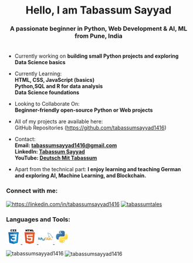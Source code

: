 <h1 align="center">Hello, I am Tabassum Sayyad</h1>
<h3 align="center">A passionate beginner in Python, Web Development & AI, ML from Pune, India <br><br></h3>

- Currently working on **building small Python projects and exploring Data Science basics <br>**

- Currently Learning:<br> **HTML, CSS, JavaScript (basics) <br> Python,SQL and R for data analysis <br> Data Science foundations <br>**

- Looking to Collaborate On: <br> **Beginner-friendly open-source Python or Web projects <br>**

- All of my projects are available here:<br> GitHub Repositories (https://github.com/tabassumsayyad1416) 

- Contact:<br> **Email: tabassumsayyad1416@gmail.com <br> LinkedIn: [Tabassum Sayyad](https://linkedin.com/in/tabassumsayyad1416) <br> YouTube: [Deutsch Mit Tabassum](https://youtube.com/@GermanWithTabassum) <br>**

- Apart from the technical part: **I enjoy learning and teaching German and exploring AI, Machine Learning, and Blockchain.**

<h3 align="left">Connect with me:</h3>
<p align="left">
<a href="https://linkedin.com/in/https://linkedin.com/in/tabassumsayyad1416" target="blank"><img align="center" src="https://raw.githubusercontent.com/rahuldkjain/github-profile-readme-generator/master/src/images/icons/Social/linked-in-alt.svg" alt="https://linkedin.com/in/tabassumsayyad1416" height="30" width="40" /></a>
<a href="https://kaggle.com/tabassumtales" target="blank"><img align="center" src="https://raw.githubusercontent.com/rahuldkjain/github-profile-readme-generator/master/src/images/icons/Social/kaggle.svg" alt="tabassumtales" height="30" width="40" /></a>
</p>

<h3 align="left">Languages and Tools:</h3>
<p align="left"> <a href="https://www.w3schools.com/css/" target="_blank" rel="noreferrer"> <img src="https://raw.githubusercontent.com/devicons/devicon/master/icons/css3/css3-original-wordmark.svg" alt="css3" width="40" height="40"/> </a> <a href="https://www.w3.org/html/" target="_blank" rel="noreferrer"> <img src="https://raw.githubusercontent.com/devicons/devicon/master/icons/html5/html5-original-wordmark.svg" alt="html5" width="40" height="40"/> </a> <a href="https://www.mysql.com/" target="_blank" rel="noreferrer"> <img src="https://raw.githubusercontent.com/devicons/devicon/master/icons/mysql/mysql-original-wordmark.svg" alt="mysql" width="40" height="40"/> </a> <a href="https://www.python.org" target="_blank" rel="noreferrer"> <img src="https://raw.githubusercontent.com/devicons/devicon/master/icons/python/python-original.svg" alt="python" width="40" height="40"/> </a> </p>

<p><img align="left" src="https://github-readme-stats.vercel.app/api/top-langs?username=tabassumsayyad1416&show_icons=true&locale=en&layout=compact" alt="tabassumsayyad1416" /></p>

<p>&nbsp;<img align="center" src="https://github-readme-stats.vercel.app/api?username=tabassumsayyad1416&show_icons=true&locale=en" alt="tabassumsayyad1416" /></p>
